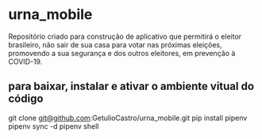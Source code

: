 # urna_mobile

Repositório criado para construção de aplicativo que permitirá o eleitor brasileiro, não sair de sua casa para votar nas próximas eleições, promovendo a sua segurança e dos outros eleitores, em prevenção à COVID-19.

## para baixar, instalar e ativar o ambiente vitual do código

git clone git@github.com:GetulioCastro/urna_mobile.git
pip install pipenv
pipenv sync -d
pipenv shell
